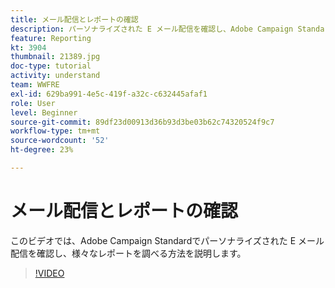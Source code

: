 ```yaml
---
title: メール配信とレポートの確認
description: パーソナライズされた E メール配信を確認し、Adobe Campaign Standardで利用可能な様々なレポートを調べる方法を説明します。
feature: Reporting
kt: 3904
thumbnail: 21389.jpg
doc-type: tutorial
activity: understand
team: WWFRE
exl-id: 629ba991-4e5c-419f-a32c-c632445afaf1
role: User
level: Beginner
source-git-commit: 89df23d00913d36b93d3be03b62c74320524f9c7
workflow-type: tm+mt
source-wordcount: '52'
ht-degree: 23%

---
```


# メール配信とレポートの確認

このビデオでは、Adobe Campaign Standardでパーソナライズされた E メール配信を確認し、様々なレポートを調べる方法を説明します。

>[!VIDEO](https://video.tv.adobe.com/v/21389?quality=12&learn=on)
